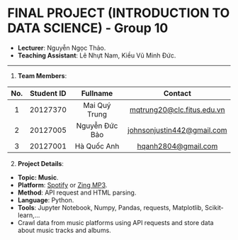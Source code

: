 # FINAL PROJECT (INTRODUCTION TO DATA SCIENCE) - Group 10

- **Lecturer**: Nguyễn Ngọc Thảo.
- **Teaching Assistant**: Lê Nhựt Nam, Kiều Vũ Minh Đức.

---

1. **Team Members**:

| **No.** | **Student ID** |  **Fullname**  |        **Contact**         |
| :-----: | :------------: | :------------: | :------------------------: |
|    1    |    20127370    | Mai Quý Trung  | mqtrung20@clc.fitus.edu.vn |
|    2    |    20127005    | Nguyễn Đức Bảo | johnsonjustin442@gmail.com |
|    3    |    20127001    |  Hà Quốc Anh   |    hqanh2804@gmail.com     |

2. **Project Details**:

- **Topic: Music**.
- **Platform**: [Spotify](https://open.spotify.com/) or [Zing MP3](https://mp3.zing.vn/).
- **Method**: API request and HTML parsing.
- **Language**: Python.
- **Tools**: Jupyter Notebook, Numpy, Pandas, requests, Matplotlib, Scikit-learn,...
- Crawl data from music platforms using API requests and store data about music tracks and albums.
